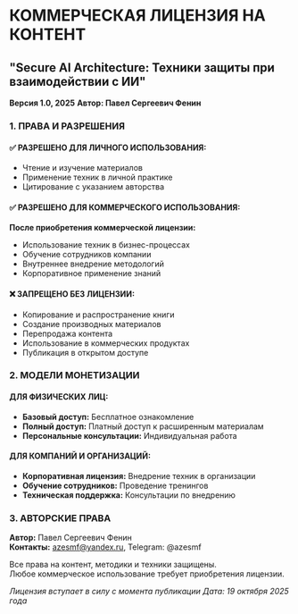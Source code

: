 <!--
COMMERCIAL LICENSE NOTICE
Secure AI Architecture - Copyright (c) 2025 Павел Сергеевич Фенин
This content is protected by commercial license. Unauthorized use prohibited.
Contact: azesmf@yandex.ru for licensing.
-->
# КОММЕРЧЕСКАЯ ЛИЦЕНЗИЯ НА КОНТЕНТ
## "Secure AI Architecture: Техники защиты при взаимодействии с ИИ"

**Версия 1.0, 2025**
**Автор: Павел Сергеевич Фенин**

### 1. ПРАВА И РАЗРЕШЕНИЯ

#### ✅ РАЗРЕШЕНО ДЛЯ ЛИЧНОГО ИСПОЛЬЗОВАНИЯ:
- Чтение и изучение материалов
- Применение техник в личной практике  
- Цитирование с указанием авторства

#### ✅ РАЗРЕШЕНО ДЛЯ КОММЕРЧЕСКОГО ИСПОЛЬЗОВАНИЯ:
**После приобретения коммерческой лицензии:**
- Использование техник в бизнес-процессах
- Обучение сотрудников компании
- Внутреннее внедрение методологий
- Корпоративное применение знаний

#### ❌ ЗАПРЕЩЕНО БЕЗ ЛИЦЕНЗИИ:
- Копирование и распространение книги
- Создание производных материалов
- Перепродажа контента
- Использование в коммерческих продуктах
- Публикация в открытом доступе

### 2. МОДЕЛИ МОНЕТИЗАЦИИ

#### ДЛЯ ФИЗИЧЕСКИХ ЛИЦ:
- **Базовый доступ:** Бесплатное ознакомление
- **Полный доступ:** Платный доступ к расширенным материалам
- **Персональные консультации:** Индивидуальная работа

#### ДЛЯ КОМПАНИЙ И ОРГАНИЗАЦИЙ:
- **Корпоративная лицензия:** Внедрение техник в организации
- **Обучение сотрудников:** Проведение тренингов
- **Техническая поддержка:** Консультации по внедрению

### 3. АВТОРСКИЕ ПРАВА

**Автор:** Павел Сергеевич Фенин  
**Контакты:** azesmf@yandex.ru, Telegram: @azesmf

Все права на контент, методики и техники защищены.  
Любое коммерческое использование требует приобретения лицензии.

*Лицензия вступает в силу с момента публикации*
*Дата: 19 октября 2025 года*
